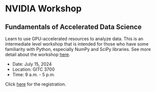 # NVIDIA Workshop 

## Fundamentals of Accelerated Data Science

Learn to use GPU-accelerated resources to analyze data. This is an intermediate level workshop that is intended for those who have some familiarity with Python, especially NumPy and SciPy libraries. See more detail about the workshop [here](https://www.nvidia.com/content/dam/en-zz/Solutions/deep-learning/deep-learning-education/DLI-Workshop-Fundamentals-of-Accelerated-Data-Science-with-RAPIDS.pdf).

- Date: July 15, 2024
- Location: GITC 3700
- Time: 9 a.m. - 5 p.m.

Click [here](https://forms.gle/NhtvEUiY2st3eQoT6) for the registration.
